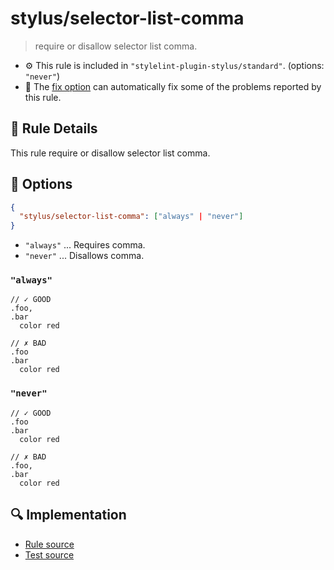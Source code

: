 # stylus/selector-list-comma

> require or disallow selector list comma.

- :gear: This rule is included in `"stylelint-plugin-stylus/standard"`. (options: `"never"`)
- :wrench: The [fix option](https://stylelint.io/user-guide/usage/options#fix) can automatically fix some of the problems reported by this rule.

## :book: Rule Details

This rule require or disallow selector list comma.

## :wrench: Options

```json
{
  "stylus/selector-list-comma": ["always" | "never"]
}
```

- `"always"` ... Requires comma.
- `"never"` ... Disallows comma.

### `"always"`

```styl
// ✓ GOOD
.foo,
.bar
  color red

// ✗ BAD
.foo
.bar
  color red
```

### `"never"`

```styl
// ✓ GOOD
.foo
.bar
  color red

// ✗ BAD
.foo,
.bar
  color red
```

## :mag: Implementation

- [Rule source](https://github.com/ota-meshi/stylelint-plugin-stylus/blob/master/lib/rules/selector-list-comma.js)
- [Test source](https://github.com/ota-meshi/stylelint-plugin-stylus/blob/master/tests/lib/rules/selector-list-comma.js)
